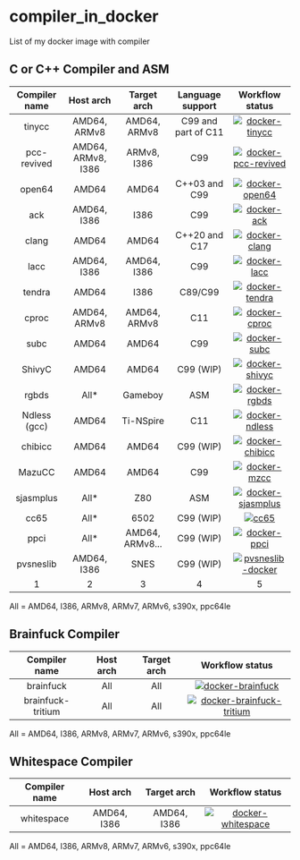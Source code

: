 # compiler_in_docker
List of my docker image with compiler

## C or C++ Compiler and ASM

| Compiler name | Host arch  | Target arch | Language support | Workflow status  |
|:-------:|:--------:|:------:|:-----:|:-----:|
| tinycc | AMD64, ARMv8 | AMD64, ARMv8 | C99 and part of C11 | [![docker-tinycc](https://github.com/bensuperpc/docker-tinycc/actions/workflows/main.yml/badge.svg)](https://github.com/bensuperpc/docker-tinycc/actions/workflows/main.yml) |
| pcc-revived | AMD64, ARMv8, I386 | ARMv8, I386 | C99 | [![docker-pcc-revived](https://github.com/bensuperpc/docker-pcc-revived/actions/workflows/main.yml/badge.svg)](https://github.com/bensuperpc/docker-pcc-revived/actions/workflows/main.yml) | 
| open64 | AMD64 | AMD64 | C++03 and C99 | [![docker-open64](https://github.com/bensuperpc/docker-open64/actions/workflows/main.yml/badge.svg)](https://github.com/bensuperpc/docker-open64/actions/workflows/main.yml) |
| ack | AMD64, I386 | I386 | C99 | [![docker-ack](https://github.com/bensuperpc/docker-ack/actions/workflows/main.yml/badge.svg)](https://github.com/bensuperpc/docker-ack/actions/workflows/main.yml) |
| clang | AMD64 | AMD64 | C++20 and C17 | [![docker-clang](https://github.com/bensuperpc/docker-clang/actions/workflows/main.yml/badge.svg)](https://github.com/bensuperpc/docker-clang/actions/workflows/main.yml) |
| lacc | AMD64, I386 | AMD64, I386 | C99 | [![docker-lacc](https://github.com/bensuperpc/docker-lacc/actions/workflows/main.yml/badge.svg)](https://github.com/bensuperpc/docker-lacc/actions/workflows/main.yml) |
| tendra | AMD64 | I386 | C89/C99 | [![docker-tendra](https://github.com/bensuperpc/docker-tendra/actions/workflows/main.yml/badge.svg)](https://github.com/bensuperpc/docker-tendra/actions/workflows/main.yml) |
| cproc | AMD64, ARMv8 | AMD64, ARMv8 | C11 | [![docker-cproc](https://github.com/bensuperpc/docker-cproc/actions/workflows/main.yml/badge.svg)](https://github.com/bensuperpc/docker-cproc/actions/workflows/main.yml) |
| subc | AMD64 | AMD64 | C99 | [![docker-subc](https://github.com/bensuperpc/docker-subc/actions/workflows/main.yml/badge.svg)](https://github.com/bensuperpc/docker-subc/actions/workflows/main.yml) |
| ShivyC | AMD64 | AMD64 |  C99 (WIP) | [![docker-shivyc](https://github.com/bensuperpc/docker-ShivyC/actions/workflows/main.yml/badge.svg)](https://github.com/bensuperpc/docker-ShivyC/actions/workflows/main.yml)|
| rgbds | All* | Gameboy | ASM | [![docker-rgbds](https://github.com/bensuperpc/docker-rgbds/actions/workflows/main.yml/badge.svg)](https://github.com/bensuperpc/docker-rgbds/actions/workflows/main.yml) |
| Ndless (gcc) | AMD64 | Ti-NSpire | C11 | [![docker-ndless](https://github.com/bensuperpc/Docker-Ndless/actions/workflows/main.yml/badge.svg)](https://github.com/bensuperpc/Docker-Ndless/actions/workflows/main.yml) |
| chibicc | AMD64 | AMD64 | C99 (WIP) | [![docker-chibicc](https://github.com/bensuperpc/docker-chibicc/actions/workflows/main.yml/badge.svg)](https://github.com/bensuperpc/docker-chibicc/actions/workflows/main.yml) |
| MazuCC | AMD64 | AMD64 | C99 | [![docker-mzcc](https://github.com/bensuperpc/docker-MazuCC/actions/workflows/main.yml/badge.svg)](https://github.com/bensuperpc/docker-MazuCC/actions/workflows/main.yml) |
| sjasmplus | All* | Z80 | ASM | [![docker-sjasmplus](https://github.com/bensuperpc/docker-sjasmplus/actions/workflows/main.yml/badge.svg)](https://github.com/bensuperpc/docker-sjasmplus/actions/workflows/main.yml) | 
| cc65 | All* | 6502  | C99 (WIP) | [![cc65](https://github.com/bensuperpc/cc65-docker/actions/workflows/main.yml/badge.svg)](https://github.com/bensuperpc/cc65-docker/actions/workflows/main.yml) | 
| ppci | All* | AMD64, ARMv8... | C99 (WIP) | [![docker-ppci](https://github.com/bensuperpc/docker-ppci/actions/workflows/main.yml/badge.svg)](https://github.com/bensuperpc/docker-ppci/actions/workflows/main.yml)| 
| pvsneslib | AMD64, I386 | SNES | C99 (WIP) | [![pvsneslib-docker](https://github.com/bensuperpc/pvsneslib-docker/actions/workflows/main.yml/badge.svg)](https://github.com/bensuperpc/pvsneslib-docker/actions/workflows/main.yml) |
| 1 | 2 | 3 | 4 | 5 |


All = AMD64, I386, ARMv8, ARMv7, ARMv6, s390x, ppc64le

## Brainfuck Compiler

| Compiler name | Host arch  | Target arch | Workflow status  |
|:-------:|:--------:|:--------:|:-----:|
| brainfuck | All | All | [![docker-brainfuck](https://github.com/bensuperpc/docker-brainfuck/actions/workflows/main.yml/badge.svg)](https://github.com/bensuperpc/docker-brainfuck/actions/workflows/main.yml) |
| brainfuck-tritium | All | All | [![docker-brainfuck-tritium](https://github.com/bensuperpc/docker-brainfuck-tritium/actions/workflows/main.yml/badge.svg)](https://github.com/bensuperpc/docker-brainfuck-tritium/actions/workflows/main.yml) |

All = AMD64, I386, ARMv8, ARMv7, ARMv6, s390x, ppc64le

## Whitespace Compiler

| Compiler name | Host arch  | Target arch | Workflow status  |
|:-------:|:--------:|:--------:|:-----:|
| whitespace | AMD64, I386 | AMD64, I386 | [![docker-whitespace](https://github.com/bensuperpc/docker-whitespace/actions/workflows/main.yml/badge.svg)](https://github.com/bensuperpc/docker-whitespace/actions/workflows/main.yml) |

All = AMD64, I386, ARMv8, ARMv7, ARMv6, s390x, ppc64le

